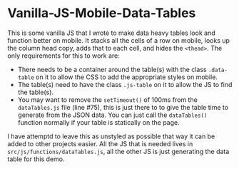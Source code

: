 # Vanilla-JS-Mobile-Data-Tables

This is some vanilla JS that I wrote to make data heavy tables look and function better on mobile. It stacks all the cells of a row on mobile, looks up the column head copy, adds that to each cell, and hides the `<thead>`. The only requirements for this to work are:
* There needs to be a container around the table(s) with the class `.data-table` on it to allow the CSS to add the appropriate styles on mobile.
* The table(s) need to have the class `.js-table` on it to allow the JS to find the table(s).
* You may want to remove the `setTimeout()` of 100ms from the `dataTables.js` file (line #75), this is just there to to give the table time to generate from the JSON data. You can just call the `dataTables()` function normally if your table is statically on the page.

I have attemptd to leave this as unstyled as possible that way it can be added to other projects easier. All the JS that is needed lives in `src/js/functions/dataTables.js`, all the other JS is just generating the data table for this demo.